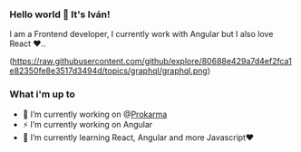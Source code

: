 ### Hello world 👋 It's Iván!

I am a Frontend developer, I currently work with Angular but I also love React ♥..

(https://raw.githubusercontent.com/github/explore/80688e429a7d4ef2fca1e82350fe8e3517d3494d/topics/graphql/graphql.png)


### What i'm up to
- 🔭 I’m currently working on @[Prokarma](https://pkglobal.com.ar/)
- ⚡ I’m currently working on Angular
- 🌱 I’m currently learning React, Angular and more Javascript♥
